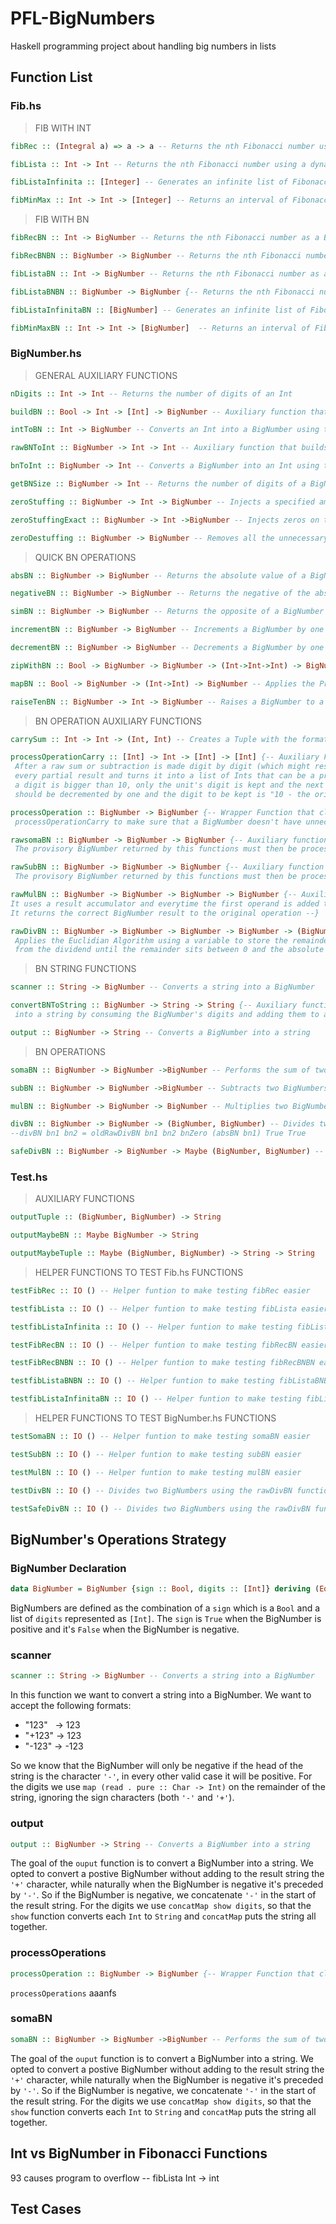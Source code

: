 # PFL-BigNumbers

Haskell programming project about handling big numbers in lists

## Function List

### Fib.hs

> FIB WITH INT

~~~~hs    
fibRec :: (Integral a) => a -> a -- Returns the nth Fibonacci number using a simple recursive approach 
~~~~
~~~~hs    
fibLista :: Int -> Int -- Returns the nth Fibonacci number using a dynamic programming approach
~~~~
~~~~hs    
fibListaInfinita :: [Integer] -- Generates an infinite list of Fibonacci numbers and returns the nth Fibonacci number 
~~~~
~~~~hs    
fibMinMax :: Int -> Int -> [Integer] -- Returns an interval of Fibonacci numbers between nmin and nmax
~~~~

> FIB WITH BN

~~~~hs    
fibRecBN :: Int -> BigNumber -- Returns the nth Fibonacci number as a BigNumber using a simple recursive approach
~~~~
~~~~hs    
fibRecBNBN :: BigNumber -> BigNumber -- Returns the nth Fibonacci number as a BigNumber using a simple recursive approach. Takes a BigNumber as an argument
~~~~
~~~~hs    
fibListaBN :: Int -> BigNumber -- Returns the nth Fibonacci number as a BigNumber using a dynamic programming approach
~~~~
~~~~hs    
fibListaBNBN :: BigNumber -> BigNumber {-- Returns the nth Fibonacci number as a BigNumber using a dynamic programming approach. Takes a BigNumber as an argument
~~~~
~~~~hs    
fibListaInfinitaBN :: [BigNumber] -- Generates an infinite list of Fibonacci numbers and returns the nth Fibonacci number as a BigNumber
~~~~
~~~~hs    
fibMinMaxBN :: Int -> Int -> [BigNumber]  -- Returns an interval of Fibonacci numbers between nmin and nmax as BigNumbers
~~~~

### BigNumber.hs
> GENERAL AUXILIARY FUNCTIONS

~~~~hs    
nDigits :: Int -> Int -- Returns the number of digits of an Int
~~~~
~~~~hs    
buildBN :: Bool -> Int -> [Int] -> BigNumber -- Auxiliary function that builds a BigNumber from a list of Ints and a Bool
~~~~
~~~~hs    
intToBN :: Int -> BigNumber -- Converts an Int into a BigNumber using the buildBN function
~~~~
~~~~hs    
rawBNToInt :: BigNumber -> Int -> Int -- Auxiliary function that builds an Int from a BigNumber. It consumes the BigNumber recursively until its last digit, which is the base case
~~~~
~~~~hs    
bnToInt :: BigNumber -> Int -- Converts a BigNumber into an Int using the rawBNtoInt function
~~~~
~~~~hs    
getBNSize :: BigNumber -> Int -- Returns the number of digits of a BigNumber
~~~~
~~~~hs    
zeroStuffing :: BigNumber -> Int -> BigNumber -- Injects a specified amount of zeros on the left side of a BigNumber
~~~~
~~~~hs    
zeroStuffingExact :: BigNumber -> Int ->BigNumber -- Injects zeros on the left side of a BigNumber until it reaches the size given as argument
~~~~
~~~~hs    
zeroDestuffing :: BigNumber -> BigNumber -- Removes all the unnecessary zeros on the left of a BigNumber
~~~~

> QUICK BN OPERATIONS

~~~~hs    
absBN :: BigNumber -> BigNumber -- Returns the absolute value of a BigNumber
~~~~
~~~~hs    
negativeBN :: BigNumber -> BigNumber -- Returns the negative of the absolute value of a BigNumber
~~~~
~~~~hs    
simBN :: BigNumber -> BigNumber -- Returns the opposite of a BigNumber
~~~~
~~~~hs    
incrementBN :: BigNumber -> BigNumber -- Increments a BigNumber by one unit
~~~~
~~~~hs    
decrementBN :: BigNumber -> BigNumber -- Decrements a BigNumber by one unit
~~~~
~~~~hs    
zipWithBN :: Bool -> BigNumber -> BigNumber -> (Int->Int->Int) -> BigNumber -- Applies the Prelude function zipWith to the digits of a BigNumber, with the operation given as argument 
~~~~
~~~~hs    
mapBN :: Bool -> BigNumber -> (Int->Int) -> BigNumber -- Applies the Prelude function map to the digits of a BigNumber, with the operation given as argument 
~~~~
~~~~hs    
raiseTenBN :: BigNumber -> Int -> BigNumber -- Raises a BigNumber to a power of ten
~~~~

> BN OPERATION AUXILIARY FUNCTIONS

~~~~hs    
carrySum :: Int -> Int -> (Int, Int) -- Creates a Tuple with the format (carry, result digit) from a sum of two digits
~~~~
~~~~hs    
processOperationCarry :: [Int] -> Int -> [Int] -> [Int] {-- Auxiliary Function that processes the operations' digit by digit result. 
 After a raw sum or subtraction is made digit by digit (which might result in some "digits" being negative or bigger than 10) this function interprets
 every partial result and turns it into a list of Ints that can be a proper BigNumber's digits list. It uses a carry variable so that for example when
 a digit is bigger than 10, only the unit's digit is kept and the next digit is incremented by one. When a digit is negative it means that the next one
 should be decremented by one and the digit to be kept is "10 - the original digit" --}
~~~~
~~~~hs    
processOperation :: BigNumber -> BigNumber {-- Wrapper Function that cleans a BigNumber after a raw operation has been made. It combines zeroDestuffing and
 processOperationCarry to make sure that a BigNumber doesn't have unnecessary zeros on the left and "digits" that might be bigger than 10 or negative --}
~~~~
~~~~hs    
rawsomaBN :: BigNumber -> BigNumber -> BigNumber {-- Auxiliary function that sums "blindly" the digits of two BigNumbers into another BigNumber. 
 The provisory BigNumber returned by this functions must then be processed by processOperation function to become the actual result of the sum intended. --}
~~~~
~~~~hs    
rawSubBN :: BigNumber -> BigNumber -> BigNumber {-- Auxiliary function that subtracts "blindly" the digits of two BigNumbers into another BigNumber. 
 The provisory BigNumber returned by this functions must then be processed by processOperation function to become the actual result of the subtraction intended. --}
~~~~
~~~~hs    
rawMulBN :: BigNumber -> BigNumber -> BigNumber -> BigNumber {-- Auxiliary function that multiplies two BigNumbers. 
It uses a result accumulator and everytime the first operand is added to said accumulator, the second operand is decremented. 
It returns the correct BigNumber result to the original operation --}
~~~~
~~~~hs    
rawDivBN :: BigNumber -> BigNumber -> BigNumber -> BigNumber -> (BigNumber, BigNumber) {-- Auxiliary function that divides two BigNumbers.
 Applies the Euclidian Algorithm using a variable to store the remainder and the signs needed, in order to work with absolutes. It keeps subtracting the divisor
 from the dividend until the remainder sits between 0 and the absolute value of the divisor. It returns the correct BigNumber result to the original operation --}
~~~~

> BN STRING FUNCTIONS

~~~~hs    
scanner :: String -> BigNumber -- Converts a string into a BigNumber
~~~~
~~~~hs    
convertBNToString :: BigNumber -> String -> String {-- Auxiliary function that converts a BigNumber
 into a string by consuming the BigNumber's digits and adding them to an accumulator string --}
~~~~
~~~~hs    
output :: BigNumber -> String -- Converts a BigNumber into a string
~~~~

> BN OPERATIONS

~~~~hs    
somaBN :: BigNumber -> BigNumber ->BigNumber -- Performs the sum of two BigNumbers using the rawsomaBN function
~~~~
~~~~hs    
subBN :: BigNumber -> BigNumber ->BigNumber -- Subtracts two BigNumbers using the rawSubBN function
~~~~
~~~~hs    
mulBN :: BigNumber -> BigNumber -> BigNumber -- Multiplies two BigNumbers using the rawMulBN function
~~~~
~~~~hs    
divBN :: BigNumber -> BigNumber -> (BigNumber, BigNumber) -- Divides two BigNumbers using the rawDivBN function
--divBN bn1 bn2 = oldRawDivBN bn1 bn2 bnZero (absBN bn1) True True
~~~~
~~~~hs    
safeDivBN :: BigNumber -> BigNumber -> Maybe (BigNumber, BigNumber) -- Divides two BigNumbers if the second is not zero
~~~~

### Test.hs

> AUXILIARY FUNCTIONS

~~~~hs    
outputTuple :: (BigNumber, BigNumber) -> String
~~~~
~~~~hs    
outputMaybeBN :: Maybe BigNumber -> String
~~~~
~~~~hs    
outputMaybeTuple :: Maybe (BigNumber, BigNumber) -> String -> String
~~~~

> HELPER FUNCTIONS TO TEST Fib.hs FUNCTIONS

~~~~hs    
testFibRec :: IO () -- Helper funtion to make testing fibRec easier
~~~~
~~~~hs    
testfibLista :: IO () -- Helper funtion to make testing fibLista easier
~~~~
~~~~hs    
testfibListaInfinita :: IO () -- Helper funtion to make testing fibListaInfinita easier
~~~~
~~~~hs    
testFibRecBN :: IO () -- Helper funtion to make testing fibRecBN easier
~~~~
~~~~hs    
testFibRecBNBN :: IO () -- Helper funtion to make testing fibRecBNBN easier
~~~~
~~~~hs    
testfibListaBNBN :: IO () -- Helper funtion to make testing fibListaBNBN easier
~~~~
~~~~hs    
testfibListaInfinitaBN :: IO () -- Helper funtion to make testing fibListaInfinitaBN easier
~~~~

> HELPER FUNCTIONS TO TEST BigNumber.hs FUNCTIONS

~~~~hs
testSomaBN :: IO () -- Helper funtion to make testing somaBN easier
~~~~
~~~~hs
testSubBN :: IO () -- Helper funtion to make testing subBN easier
~~~~
~~~~hs
testMulBN :: IO () -- Helper funtion to make testing mulBN easier
~~~~
~~~~hs
testDivBN :: IO () -- Divides two BigNumbers using the rawDivBN function
~~~~
~~~~hs
testSafeDivBN :: IO () -- Divides two BigNumbers using the rawDivBN function
~~~~


## BigNumber's Operations Strategy
### BigNumber Declaration
~~~~hs    
data BigNumber = BigNumber {sign :: Bool, digits :: [Int]} deriving (Eq, Read)
~~~~

BigNumbers are defined as the combination of a `sign` which is a `Bool` and a list of `digits` represented as `[Int]`. The `sign` is `True` when the BigNumber is positive and it's `False` when the BigNumber is negative.

### scanner
~~~~hs    
scanner :: String -> BigNumber -- Converts a string into a BigNumber
~~~~
In this function we want to convert a string into a BigNumber. We want to accept the following formats:

<ul>
  <li>"123" &nbsp -> 123</li>
  <li>"+123" -> 123</li>
  <li>"-123" -> -123</li>
</ul>

So we know that the BigNumber will only be negative if the head of the string is the character `'-'`, in every other valid case it will be positive. For the digits we use `map (read . pure :: Char -> Int)` on the remainder of the string, ignoring the sign characters (both `'-'` and `'+'`).

### output
~~~~hs    
output :: BigNumber -> String -- Converts a BigNumber into a string
~~~~
The goal of the `ouput` function is to convert a BigNumber into a string. We opted to convert a postive BigNumber without adding to the result string the `'+'` character, while naturally when the BigNumber is negative it's preceded by `'-'`. So if the BigNumber is negative, we concatenate `'-'` in the start of the result string. For the digits we use `concatMap show digits`, so that the `show` function converts each `Int` to `String` and `concatMap` puts the string all together.

### processOperations
~~~~hs    
processOperation :: BigNumber -> BigNumber {-- Wrapper Function that cleans a BigNumber after a raw operation has been made. It combines zeroDestuffing and processOperationCarry to make sure that a BigNumber doesn't have unnecessary zeros on the left and "digits" that might be bigger than 10 or negative --}
~~~~

`processOperations` aaanfs

### somaBN
~~~~hs    
somaBN :: BigNumber -> BigNumber ->BigNumber -- Performs the sum of two BigNumbers using the rawSomaBN function
~~~~
The goal of the `ouput` function is to convert a BigNumber into a string. We opted to convert a postive BigNumber without adding to the result string the `'+'` character, while naturally when the BigNumber is negative it's preceded by `'-'`. So if the BigNumber is negative, we concatenate `'-'` in the start of the result string. For the digits we use `concatMap show digits`, so that the `show` function converts each `Int` to `String` and `concatMap` puts the string all together.

## Int vs BigNumber in Fibonacci Functions

93 causes program to overflow -- fibLista Int -> int
## Test Cases